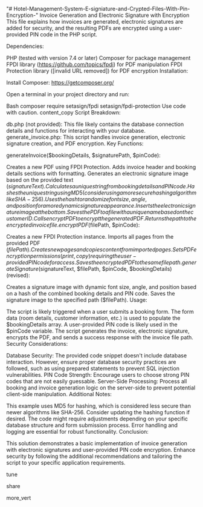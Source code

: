 "# Hotel-Management-System-E-signiature-and-Crypted-Files-With-Pin-Encryption-" 
Invoice Generation and Electronic Signature with Encryption
This file explains how invoices are generated, electronic signatures are added for security, and the resulting PDFs are encrypted using a user-provided PIN code in the PHP script.

Dependencies:

PHP (tested with version 7.4 or later)
Composer for package management
FPDI library (https://github.com/topics/fpdi) for PDF manipulation
FPDI Protection library ([invalid URL removed]) for PDF encryption
Installation:

Install Composer: https://getcomposer.org/

Open a terminal in your project directory and run:

Bash
composer require setasign/fpdi setasign/fpdi-protection
Use code with caution.
content_copy
Script Breakdown:

db.php (not provided): This file likely contains the database connection details and functions for interacting with your database.
generate_invoice.php: This script handles invoice generation, electronic signature creation, and PDF encryption.
Key Functions:

generateInvoice($bookingDetails, $signaturePath, $pinCode):

Creates a new PDF using FPDI Protection.
Adds invoice header and booking details sections with formatting.
Generates an electronic signature image based on the provided text ($signatureText).
Calculates a unique string from booking details and PIN code.
Hashes the unique string using MD5 (consider using a more secure hashing algorithm like SHA-256).
Uses the hash to randomize font size, angle, and position for a more dynamic signature appearance.
Inserts the electronic signature image at the bottom.
Saves the PDF to a file with a unique name based on the customer ID.
Calls encryptPDF to encrypt the generated PDF.
Returns the path to the encrypted invoice file.
encryptPDF($filePath, $pinCode):

Creates a new FPDI Protection instance.
Imports all pages from the provided PDF ($filePath).
Creates new pages and copies content from imported pages.
Sets PDF encryption permissions (print, copy) requiring the user-provided PIN code for access.
Saves the encrypted PDF to the same file path.
generateSignature($signatureText, $filePath, $pinCode, $bookingDetails) (revised):

Creates a signature image with dynamic font size, angle, and position based on a hash of the combined booking details and PIN code.
Saves the signature image to the specified path ($filePath).
Usage:

The script is likely triggered when a user submits a booking form.
The form data (room details, customer information, etc.) is used to populate the $bookingDetails array.
A user-provided PIN code is likely used in the $pinCode variable.
The script generates the invoice, electronic signature, encrypts the PDF, and sends a success response with the invoice file path.
Security Considerations:

Database Security: The provided code snippet doesn't include database interaction. However, ensure proper database security practices are followed, such as using prepared statements to prevent SQL injection vulnerabilities.
PIN Code Strength: Encourage users to choose strong PIN codes that are not easily guessable.
Server-Side Processing: Process all booking and invoice generation logic on the server-side to prevent potential client-side manipulation.
Additional Notes:

This example uses MD5 for hashing, which is considered less secure than newer algorithms like SHA-256. Consider updating the hashing function if desired.
The code might require adjustments depending on your specific database structure and form submission process.
Error handling and logging are essential for robust functionality.
Conclusion:

This solution demonstrates a basic implementation of invoice generation with electronic signatures and user-provided PIN code encryption. Enhance security by following the additional recommendations and tailoring the script to your specific application requirements.




tune

share


more_vert
